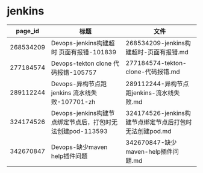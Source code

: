 # jenkins

| page_id | 标题 | 文件 |
|---|---|---|
| 268534209 | Devops-jenkins构建超时 页面有报错-101839 | 268534209-jenkins构建超时-页面有报错.md |
| 277184574 | Devops-tekton clone 代码报错-105757 | 277184574-tekton-clone-代码报错.md |
| 289112244 | Devops-异构节点跑jenkins 流水线失败-107701-zh | 289112244-异构节点跑jenkins-流水线失败.md |
| 324174526 | Devops-jenkins构建节点绑定节点后，打包时无法创建pod-113593 | 324174526-jenkins构建节点绑定节点后打包时无法创建pod.md |
| 342670847 | Devops-缺少maven help插件问题 | 342670847-缺少maven-help插件问题.md |
